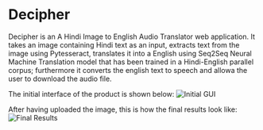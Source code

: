 # Decipher
Decipher is an A Hindi Image to English Audio Translator web application. It takes an image containing Hindi text as an input, extracts text from the image using Pytesseract, translates it into a English using Seq2Seq Neural Machine Translation model that has been trained in a Hindi-English parallel corpus; furthermore it converts the english text to speech and allowa the user to download the audio file.

The initial interface of the product is shown below:
![Initial GUI](GUIs/NYT_Analysis_Results-1.PNG)

After having uploaded the image, this is how the final results look like:
![Final Results](GUIs/NYT_Analysis_Results-1.PNG)
